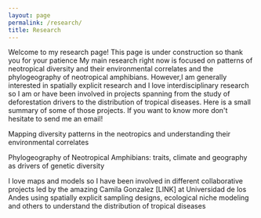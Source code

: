```yaml
---
layout: page
permalink: /research/
title: Research
---
```



Welcome to my research page! This page is under construction so thank you for your patience
 My main research right now is focused on patterns of neotropical diversity and their environmental correlates and the phylogeography of neotropical amphibians. However,I am generally interested in spatially explicit research and I love interdisciplinary research so I am or have been involved in projects spanning from the study of deforestation drivers to the distribution of tropical diseases. Here is a small summary of some of those projects. If you want to know more don't hesitate to send me an email! 

Mapping diversity patterns in the neotropics and understanding their environmental correlates

Phylogeography of Neotropical Amphibians: traits, climate and geography as drivers of genetic diversity


I love maps and models so I have been involved in different collaborative projects led by the amazing Camila Gonzalez [LINK] at Universidad de los Andes using spatially explicit sampling designs, ecological niche modeling and others to understand the distribution of tropical diseases


